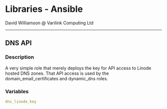 # Libraries - Ansible

David Williamson @ Varilink Computing Ltd

------

## DNS API

### Description

A very simple role that merely deploys the key for API access to Linode hosted DNS zones. That API access is used by the domain_email_certificates and dynamic_dns roles.

### Variables

```yaml
dns_linode_key
```

